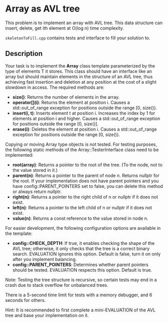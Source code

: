 # Array as AVL tree

This problem is to implement an array with AVL tree. This data structure can insert, delete, get ith element at O(log n) time complexity.

`skeletonToFill.cpp` contains tests and interface to fill your solution to.

## Description
Your task is to implement the **Array** class template parameterized by the type of elements T it stores. This class should have an interface like an array but should maintain elements in the structure of an AVL tree, thus achieving fast insertion and deletion at any position at the cost of a slight slowdown in access. The required methods are:

* **size()**: Returns the number of elements in the array.
* **operator\[](i)**: Returns the element at position i. Causes a std::out_of_range exception for positions outside the range [0, size()).
* **insert(i, t)**: Inserts element t at position i. Increases the index by 1 for elements at position i and higher. Causes a std::out_of_range exception for positions outside the range \[0, size()].
* **erase(i)**: Deletes the element at position i. Causes a std::out_of_range exception for positions outside the range [0, size()).

Copying or moving Array type objects is not tested. For testing purposes, the following static methods of the Array::TesterInterface class need to be implemented:

* **root(array)**: Returns a pointer to the root of the tree. (To the node, not to the value stored in it.)
* **parent(n)**: Returns a pointer to the parent of node n. Returns nullptr for the root. If your implementation does not have parent pointers and you have config::PARENT_POINTERS set to false, you can delete this method or always return nullptr.
* **right(n)**: Returns a pointer to the right child of n or nullptr if it does not exist.
* **left(n)**: Returns a pointer to the left child of n or nullptr if it does not exist.
* **value(n)**: Returns a const reference to the value stored in node n.

For easier development, the following configuration options are available in the template:

* **config::CHECK_DEPTH**: If true, it enables checking the shape of the AVL tree; otherwise, it only checks that the tree is a correct binary search. EVALUATION ignores this option. Default is false, turn it on only after you implement balancing.
* **config::PARENT_POINTERS**: Determines whether parent pointers should be tested. EVALUATION respects this option. Default is true.

Note: Testing the tree structure is recursive, so certain tests may end in a crash due to stack overflow for unbalanced trees.

There is a 5-second time limit for tests with a memory debugger, and 6 seconds for others.

Hint: It is recommended to first complete a mini-EVALUATION of the AVL tree and base your implementation on it.